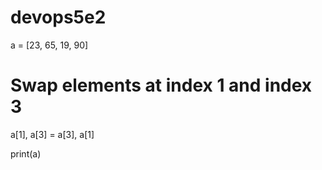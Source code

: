 # devops5e2
a = [23, 65, 19, 90]

# Swap elements at index 1 and index 3
a[1], a[3] = a[3], a[1]

print(a)
